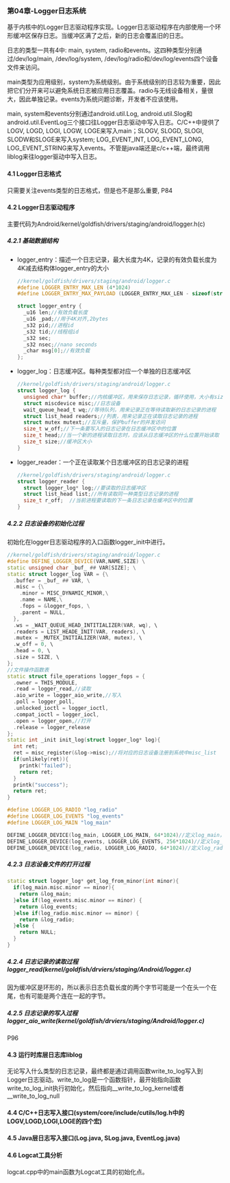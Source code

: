 ### 第04章-Logger日志系统

基于内核中的Logger日志驱动程序实现。Logger日志驱动程序在内部使用一个环形缓冲区保存日志。当缓冲区满了之后，新的日志会覆盖旧的日志。

日志的类型一共有4中: main, system, radio和events。这四种类型分别通过/dev/log/main, /dev/log/system, /dev/log/radio和/dev/log/events四个设备文件来访问。

main类型为应用级别，system为系统级别。由于系统级别的日志较为重要，因此把它们分开来可以避免系统日志被应用日志覆盖。radio与无线设备相关，量很大，因此单独记录。events为系统问题诊断，开发者不应该使用。

main, system和events分别通过android.util.Log, android.util.Slog和android.util.EventLog三个接口往Logger日志驱动中写入日志。C/C++中提供了LOGV, LOGD, LOGI, LOGW, LOGE来写入main；SLOGV, SLOGD, SLOGI, SLODW和SLOGE来写入system; LOG_EVENT_INT, LOG_EVENT_LONG, LOG_EVENT_STRING来写入events。不管是java端还是c/c++端，最终调用liblog来往logger驱动中写入日志。

#### 4.1 Logger日志格式

只需要关注events类型的日志格式，但是也不是那么重要, P84

#### 4.2 Logger日志驱动程序

主要代码为Android/kernel/goldfish/drivers/staging/android/logger.h(c)

##### 4.2.1 基础数据结构

- logger_entry：描述一个日志记录，最大长度为4K，记录的有效负载长度为4K减去结构体logger_entry的大小

  ```c++
  //kernel/goldfish/drivers/staging/android/logger.c
  #define LOGGER_ENTRY_MAX_LEN (4*1024)
  #define LOGGER_ENTRY_MAX_PAYLOAD (LOGGER_ENTRY_MAX_LEN - sizeof(struct logger_entry))
  
  struct logger_entry {
    _u16 len;//有效负载长度
    _u16 _pad;//用于4K对齐,2bytes
    _s32 pid;//进程id
    _s32 tid;//线程组id
    _s32 sec;  
    _s32 nsec;//nano seconds
    _char msg[0];//有效负载  
  };
  ```

- logger_log：日志缓冲区。每种类型都对应一个单独的日志缓冲区

  ```c
  //kernel/goldfish/drivers/staging/android/logger.c
  struct logger_log {
    unsigned char* buffer;//内核缓冲区，用来保存日志记录，循环使用，大小有size决定
    struct miscdevice misc;//日志设备
    wait_queue_head_t wq;//等待队列，用来记录正在等待读取新的日志记录的进程
    struct list_head readers;//列表，用来记录正在读取日志记录的进程
    struct mutex mutext;//互斥量，保护buffer的并发访问  
    size_t w_off;//下一条要写入的日志记录在日志缓冲区中的位置
    size_t head;//当一个新的进程读取日志时，应该从日志缓冲区的什么位置开始读取
    size_t size;//缓冲区大小  
  }
  ```

- logger_reader：一个正在读取某个日志缓冲区的日志记录的进程

  ```c
  //kernel/goldfish/drivers/staging/android/logger.c
  struct logger_reader {
    struct logger_log* log;//要读取的日志缓冲区
    struct list_head list;//所有读取同一种类型日志记录的进程    
    size_t r_off;  //当前进程要读取的下一条日志记录在缓冲区中的位置
  }
  ```

##### 4.2.2 日志设备的初始化过程

初始化在logger日志驱动程序的入口函数logger_init中进行。

```c++
//kernel/goldfish/drivers/staging/android/logger.c
#define DEFINE_LOGGER_DEVICE(VAR,NAME,SIZE) \
static unsigned char _buf_ ## VAR[SIZE]; \
static struct logger_log VAR = {\
  .buffer = _buf_ ## VAR, \
  .misc = {\
    .minor = MISC_DYNAMIC_MINOR,\
    .name = NAME,\
    .fops = &logger_fops, \
    .parent = NULL,
  },
  .ws = _WAIT_QUEUE_HEAD_INTITIALIZER(VAR, wq), \
  .readers = LIST_HEADE_INIT(VAR, readers), \
  .mutex = _MUTEX_INITIALIZER(VAR, mutex), \
  .w_off = 0, \
  .head = 0, \
  .size = SIZE, \
};
//文件操作函数表
static struct file_operations logger_fops = {
  .owner = THIS_MODULE,
  .read = logger_read,//读取
  .aio_write = logger_aio_write,//写入
  .poll = logger_poll,
  .unlocked_ioctl = logger_ioctl,
  .compat_ioctl = logger_iocl,
  .open = logger_open,//打开
  .release = logger_release  
};
static int _init init_log(struct logger_log* log){
  int ret;
  ret = misc_register(&log->misc);//将对应的日志设备注册到系统中misc_list
  if(unlikely(ret)){
    printk("failed");
    return ret;  
  }
  printk("success");  
  return ret;  
}

#define LOGGER_LOG_RADIO "log_radio"
#define LOGGER_LOG_EVENTS "log_events"
#define LOGGER_LOG_MAIN "log_main"

DEFINE_LOGGER_DEVICE(log_main, LOGGER_LOG_MAIN, 64*1024)//定义log_main，用于system和main
DEFINE_LOGGER_DEVICE(log_events, LOGGER_LOG_EVENTS, 256*1024)//定义log_events
DEFINE_LOGGER_DEVICE(log_radio, LOGGER_LOG_RADIO, 64*1024)//定义log_radio 
```

##### 4.2.3 日志设备文件的打开过程

```c++
static struct logger_log* get_log_from_minor(int minor){
  if(log_main.misc.minor == minor){
    return &log_main;
  }else if(log_events.misc.minor == minor) {
    return &log_events;
  }else if(log_radio.misc.minor == minor) {
    return &log_radio;    
  }else {
    return NULL;
  }
}
```

##### 4.2.4 日志记录的读取过程 logger_read(kernel/goldfish/drviers/staging/Android/logger.c)

因为缓冲区是环形的，所以表示日志负载长度的两个字节可能是一个在头一个在尾，也有可能是两个连在一起的字节。

##### 4.2.5 日志记录的写入过程 logger_aio_write(kernel/goldfish/drviers/staging/Android/logger.c)

P96

#### 4.3 运行时库层日志库liblog

无论写入什么类型的日志记录，最终都是通过调用函数write_to_log写入到Logger日志驱动。write_to_log是一个函数指针，最开始指向函数write_to_log_init执行初始化，然后指向\_\_write_to_log_kernel或者\_\_write_to_log_null

#### 4.4 C/C++日志写入接口(system/core/include/cutils/log.h中的LOGV,LOGD,LOGI,LOGE的四个宏)

#### 4.5 Java层日志写入接口(Log.java, SLog.java, EventLog.java)

#### 4.6 Logcat工具分析

logcat.cpp中的main函数为Logcat工具的初始化点。

